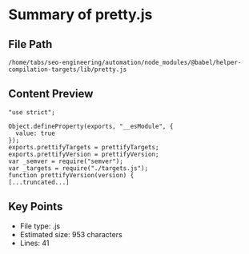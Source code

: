 # Summary of pretty.js
  
## File Path
`/home/tabs/seo-engineering/automation/node_modules/@babel/helper-compilation-targets/lib/pretty.js`

## Content Preview
```
"use strict";

Object.defineProperty(exports, "__esModule", {
  value: true
});
exports.prettifyTargets = prettifyTargets;
exports.prettifyVersion = prettifyVersion;
var _semver = require("semver");
var _targets = require("./targets.js");
function prettifyVersion(version) {
[...truncated...]
```

## Key Points
- File type: .js
- Estimated size: 953 characters
- Lines: 41

